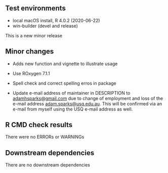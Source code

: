 ## Test environments
* local macOS install, R 4.0.2 (2020-06-22)
* win-builder (devel and release)

This is a new minor release

## Minor changes
* Adds new function and vignette to illustrate usage

* Use ROxygen 7.1.1

* Spell check and correct spelling erros in package

* Update e-mail address of maintainer in DESCRIPTION to <adamhsparks@gmail.com> due to change of employment and loss of the e-mail address adam.sparks@usq.edu.au. This will be confirmed via an e-mail from myself using the USQ e-mail address as well.

## R CMD check results
There were no ERRORs or WARNINGs

## Downstream dependencies
There are no downstream dependencies
